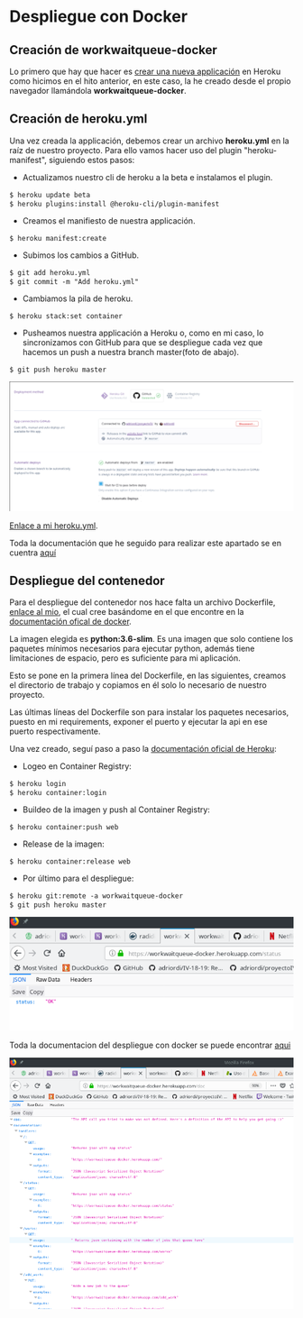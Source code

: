 # Despliegue con Docker

## Creación de workwaitqueue-docker
Lo primero que hay que hacer es [crear una nueva applicación](https://github.com/adriordi/proyectoIV/blob/master/docs/DespliegueHeroku.md) en Heroku como hicimos en el hito anterior, en este caso, la he creado desde el propio navegador llamándola **workwaitqueue-docker**.

## Creación de heroku.yml
Una vez creada la applicación, debemos crear un archivo **heroku.yml** en la raíz de nuestro proyecto. Para ello vamos hacer uso del plugin "heroku-manifest", siguiendo estos pasos:

* Actualizamos nuestro cli de heroku a la beta e instalamos el plugin.
~~~~
$ heroku update beta
$ heroku plugins:install @heroku-cli/plugin-manifest
~~~~

* Creamos el manifiesto de nuestra applicación.
~~~~
$ heroku manifest:create
~~~~

* Subimos los cambios a GitHub.
~~~~
$ git add heroku.yml
$ git commit -m "Add heroku.yml"
~~~~

* Cambiamos la pila de heroku.
~~~~
$ heroku stack:set container
~~~~

* Pusheamos nuestra applicación a Heroku o, como en mi caso, lo sincronizamos con GitHub para que se despliegue cada vez que hacemos un push a nuestra branch master(foto de abajo).
~~~~
$ git push heroku master
~~~~

![](./imgs/autodeploy_docker_github.png)



[Enlace a mi heroku.yml](https://github.com/adriordi/proyectoIV/blob/master/heroku.yml).

Toda la documentación que he seguido para realizar este apartado se en cuentra [aquí](https://devcenter.heroku.com/articles/buildpack-builds-heroku-yml#getting-started-existing-app)

## Despliegue del contenedor

Para el despliegue del contenedor nos hace falta un archivo Dockerfile, [enlace al mio](https://github.com/adriordi/proyectoIV/blob/master/Dockerfile), el cual cree basándome en el que encontre en la [documentación ofical de docker](https://docs.docker.com/get-started/part2/#dockerfile).

La imagen elegida es **python:3.6-slim**. Es una imagen que solo contiene los paquetes mínimos necesarios para ejecutar python, además tiene limitaciones de espacio, pero es suficiente para mi aplicación.

Esto se pone en la primera línea del Dockerfile, en las siguientes, creamos el directorio de trabajo y copiamos en él solo lo necesario de nuestro proyecto.

Las últimas líneas del Dockerfile son para instalar los paquetes necesarios, puesto en mi requirements, exponer el puerto y ejecutar la api en ese puerto respectivamente.

Una vez creado, seguí paso a paso la [documentación oficial de Heroku](https://devcenter.heroku.com/articles/container-registry-and-runtime#dockerfile-commands-and-runtime):

* Logeo en Container Registry:
~~~~
$ heroku login
$ heroku container:login
~~~~

* Buildeo de la imagen y push al Container Registry:
~~~~
$ heroku container:push web
~~~~

* Release de la imagen:
~~~~
$ heroku container:release web
~~~~

* Por último para el despliegue:
~~~~
$ heroku git:remote -a workwaitqueue-docker
$ git push heroku master
~~~~

![](./imgs/docker_status.png)


Toda la documentacion del despliegue con docker se puede encontrar [aqui](https://workwaitqueue-docker.herokuapp.com/doc)

![](./imgs/docker_doc.png)